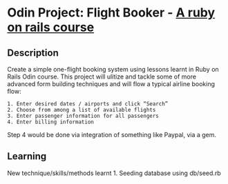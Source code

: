 # Odin Project: Flight Booker - [A ruby on rails course](https://www.theodinproject.com/lessons/ruby-on-rails-flight-booker)

## Description
Create a simple one-flight booking system using lessons learnt in Ruby on Rails Odin course. 
This project will ulitize and tackle some of more advanced form building techniques and will flow a typical airline booking flow:

    1. Enter desired dates / airports and click “Search”
    2. Choose from among a list of available flights
    3. Enter passenger information for all passengers
    4. Enter billing information

Step 4 would be done via integration of something like Paypal, via a gem.

## Learning
New technique/skills/methods learnt
    1. Seeding database using db/seed.rb